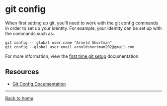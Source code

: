 # git config
When first setting up git, you'll need to work with the git config commands in order to set up your identity.
For example, your identity can be set up with the commands such as:
```
git config -- global user.name "Arnold Shortman"
git config --global user.email arnoldshortman202@gmail.com
```
For more information, view the [first time git setup](https://git-scm.com/book/en/v2/Getting-Started-First-Time-Git-Setup) documentation. 
## Resources
- [Git Config Documentation](https://git-scm.com/docs/git-config)
---
[Back to home](../README.md)
